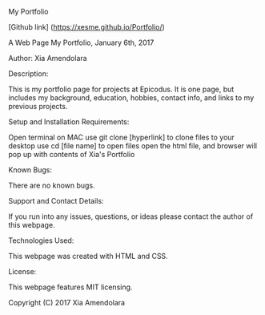 My Portfolio

[Github link] (https://xesme.github.io/Portfolio/)

A Web Page My Portfolio, January 6th, 2017

Author: Xia Amendolara

Description:

This is my portfolio page for projects at Epicodus. It is one page, but includes my background, education, hobbies, contact info, and links to my previous projects.

Setup and Installation Requirements:

Open terminal on MAC
use git clone [hyperlink] to clone files to your desktop
use cd [file name] to open files
open the html file, and browser will pop up with contents of Xia's Portfolio

Known Bugs:

There are no known bugs.

Support and Contact Details:

If you run into any issues, questions, or ideas please contact the author of this webpage.

Technologies Used:

This webpage was created with HTML and CSS.

License:

This webpage features MIT licensing.

Copyright (C) 2017 Xia Amendolara
